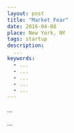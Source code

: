 ```yaml
---
layout: post
title: "Market Fear"
date: 2016-04-08
place: New York, NY
tags: startup
description:
  ...
keywords:
  - ...
  - ...
  - ...
  - ...
  - ...
---
```


...

<!--more-->

...
